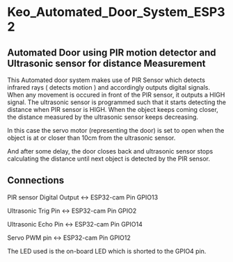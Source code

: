 # Keo_Automated_Door_System_ESP32
## Automated Door using PIR motion detector and Ultrasonic sensor for distance Measurement

This Automated door system makes use of PIR Sensor which detects infrared rays ( detects motion ) and accordingly outputs digital signals.
When any movement is occured in front of the PIR sensor, it outputs a HIGH signal.
The ultrasonic sensor is programmed such that it starts detecting the distance when PIR sensor is HIGH.
When the object keeps coming closer, the distance measured by the ultrasonic sensor keeps decreasing.

In this case the servo motor (representing the door) is set to open when the object is at or closer than 10cm from the ultrasonic sensor.

And after some delay, the door closes back and ultrasonic sensor stops calculating the distance until next object is detected by the PIR sensor.


## Connections

PIR sensor Digital Output <-> ESP32-cam Pin GPIO13

Ultrasonic Trig Pin <-> ESP32-cam Pin GPIO2

Ultrasonic Echo Pin <-> ESP32-cam Pin GPIO14

Servo PWM pin <-> ESP32-cam Pin GPIO12


The LED used is the on-board LED which is shorted to the GPIO4 pin.
